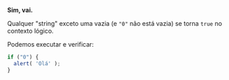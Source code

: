 **Sim, vai.**

Qualquer "string" exceto uma vazia (e `"0"` não está vazia) se torna `true` no contexto lógico.

Podemos executar e verificar:

```js run
if ("0") {
  alert( 'Olá' );
}
```

